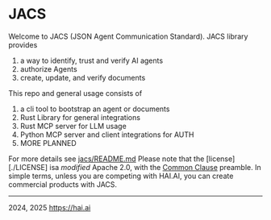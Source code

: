 # JACS 

Welcome to JACS (JSON Agent Communication Standard). JACS library provides

  1. a way to identify, trust and verify AI agents
  2. authorize Agents
  3. create, update, and verify documents

This repo and general usage consists of 
 
  1. a cli tool to bootstrap an agent or documents
  2. Rust Library for general integrations
  3. Rust MCP server for LLM usage
  4. Python MCP server and client integrations for AUTH
  5. MORE PLANNED


 For more details see [jacs/README.md](jacs/README.md)
 Please note that the [license][./LICENSE] isa  *modified* Apache 2.0, with the [Common Clause](https://commonsclause.com/) preamble. In simple terms, unless you are competing with HAI.AI, you can create commercial products with JACS. 
 
------
2024, 2025 https://hai.ai
